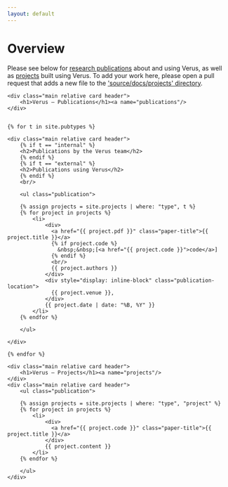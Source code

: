 ```yaml
---
layout: default
---
```


<div class="hero">
    <div class="main relative card header">
        <h1>Overview</h1>
    </div>
    <div class="main relative card header">
      Please see below for <a href="#publications">research publications</a> about and using Verus, 
      as well as <a href="#projects">projects</a> built using Verus.
      To add your work here, please open a pull request that adds a new file to the 
      <a href="https://github.com/verus-lang/verus/tree/main/source/docs/projects">'source/docs/projects' directory</a>.
    </div>

    <div class="main relative card header">
        <h1>Verus — Publications</h1><a name="publications"/>
    </div>


    {% for t in site.pubtypes %}

    <div class="main relative card header">
        {% if t == "internal" %}
        <h2>Publications by the Verus team</h2>
        {% endif %}
        {% if t == "external" %}
        <h2>Publications using Verus</h2>
        {% endif %}
        <br/>

        <ul class="publication">

        {% assign projects = site.projects | where: "type", t %}
        {% for project in projects %}
            <li>
                <div>
                  <a href="{{ project.pdf }}" class="paper-title">{{ project.title }}</a>
                  {% if project.code %}
                    &nbsp;&nbsp;[<a href="{{ project.code }}">code</a>]
                  {% endif %}
                  <br/>
                  {{ project.authors }}
                </div>
                <div style="display: inline-block" class="publication-location">
                  {{ project.venue }},
                </div>
                {{ project.date | date: "%B, %Y" }}
            </li>
        {% endfor %}

        </ul>

    </div>

    {% endfor %}

    <div class="main relative card header">
        <h1>Verus — Projects</h1><a name="projects"/>
    </div>
    <div class="main relative card header">
        <ul class="publication">

        {% assign projects = site.projects | where: "type", "project" %}
        {% for project in projects %}
            <li>
                <div>
                  <a href="{{ project.code }}" class="paper-title">{{ project.title }}</a>
                </div>
                {{ project.content }}
            </li>
        {% endfor %}

        </ul>
    </div>
</div>
